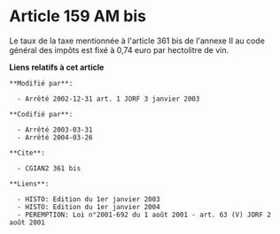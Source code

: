 # Article 159 AM bis

Le taux de la taxe mentionnée à l'article 361 bis de l'annexe II au code général des impôts est fixé à 0,74 euro par
hectolitre de vin.

**Liens relatifs à cet article**

	**Modifié par**:

	  - Arrêté 2002-12-31 art. 1 JORF 3 janvier 2003

	**Codifié par**:

	  - Arrêté 2003-03-31
	  - Arrêté 2004-03-26

	**Cite**:

	  - CGIAN2 361 bis

	**Liens**:

	  - HISTO: Edition du 1er janvier 2003
	  - HISTO: Edition du 1er janvier 2004
	  - PEREMPTION: Loi n°2001-692 du 1 août 2001 - art. 63 (V) JORF 2 août 2001
